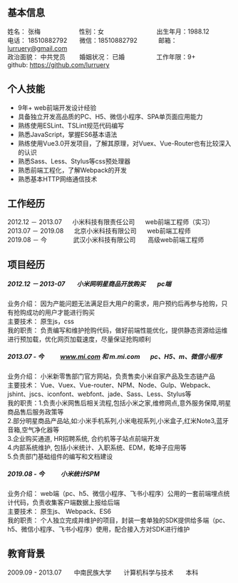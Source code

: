 ## 基本信息
姓名： 张梅&nbsp;&nbsp;&nbsp;&nbsp;&nbsp;&nbsp;&nbsp;&nbsp;&nbsp;&nbsp;&nbsp;&nbsp;&nbsp;&nbsp;&nbsp;&nbsp;&nbsp;&nbsp;&nbsp;&nbsp;&nbsp;&nbsp;性别：女&nbsp;&nbsp;&nbsp;&nbsp;&nbsp;&nbsp;&nbsp;&nbsp;&nbsp;&nbsp;&nbsp;&nbsp;&nbsp;&nbsp;&nbsp;&nbsp;&nbsp;&nbsp;&nbsp;&nbsp;&nbsp;&nbsp;&nbsp;&nbsp;&nbsp;&nbsp;&nbsp;&nbsp;&nbsp;&nbsp;出生年月：1988.12    
电话： 18510882792&nbsp;&nbsp;&nbsp;&nbsp;&nbsp;&nbsp; 微信：18510882792&nbsp;&nbsp;&nbsp;&nbsp;&nbsp;&nbsp;&nbsp;&nbsp;&nbsp;&nbsp;&nbsp;&nbsp;邮箱：lurruery@gmail.com  
政治面貌： 中共党员&nbsp;&nbsp;&nbsp;&nbsp;&nbsp;&nbsp;&nbsp;&nbsp;婚姻状况： 已婚 &nbsp;&nbsp;&nbsp;&nbsp;&nbsp;&nbsp;&nbsp;&nbsp;&nbsp;&nbsp;&nbsp;&nbsp;&nbsp; &nbsp;&nbsp;&nbsp;工作年限：9+  
github: https://github.com/lurruery
   
## 个人技能
- 9年+ web前端开发设计经验
- 具备独立开发高品质的PC、H5、微信小程序、SPA单页面应用能力
- 熟练使用ESLint、TSLint规范代码编写
- 熟悉JavaScript，掌握ES6基本语法
- 熟练使用Vue3.0开发项目，了解其原理，对Vuex、Vue-Router也有比较深入的认识
- 熟悉Sass、Less、Stylus等css预处理器
- 熟悉前端工程化，了解Webpack的开发
- 熟悉基本HTTP网络通信技术

## 工作经历
2012.12 － 2013.07&nbsp;&nbsp;&nbsp;&nbsp;&nbsp;&nbsp;小米科技有限责任公司&nbsp;&nbsp;&nbsp;&nbsp;&nbsp;&nbsp;web前端工程师（实习）   
2013.07 － 2019.08&nbsp;&nbsp;&nbsp;&nbsp;&nbsp;&nbsp;北京小米科技有限公司&nbsp;&nbsp;&nbsp;&nbsp;&nbsp;&nbsp;web前端工程师  
2019.08 － 今&nbsp;&nbsp;&nbsp;&nbsp;&nbsp;&nbsp; &nbsp;&nbsp;&nbsp;&nbsp;&nbsp;&nbsp;&nbsp;&nbsp;武汉小米科技有限公司&nbsp;&nbsp;&nbsp;&nbsp;&nbsp;&nbsp; 高级web前端工程师

## 项目经历
##### 2012.12 － 2013-07 &nbsp;&nbsp;&nbsp;&nbsp;&nbsp;&nbsp;  小米网明星商品开放购买 &nbsp;&nbsp;&nbsp;&nbsp;&nbsp;&nbsp;  pc端  
业务介绍： 因为产能问题无法满足巨大用户的需求，用户预约后再参与抢购，只有抢购成功的用户才能进行购买  
主要技术： 原生js，css  
我的职责： 负责编写和维护抢购代码，做好前端性能优化，提供静态资源给运维进行预加载，优化网页加载速度，尽量保证抢购顺利  

##### 2013.07 - 今 &nbsp;&nbsp;&nbsp;&nbsp;&nbsp;&nbsp;&nbsp;&nbsp;&nbsp; www.mi.com 和 m.mi.com&nbsp;&nbsp;&nbsp;&nbsp;&nbsp;&nbsp;  pc、H5、m、微信小程序
业务介绍： 小米新零售部门官方网站，负责售卖小米自家产品及生态链产品  
主要技术： Vue、Vuex、Vue-router、NPM、Node、Gulp、Webpack、jshint、jscs、iconfont、webfont、jade、Sass、Less、Stylus等     
我的职责：1.负责小米网售后相关流程,包括小米之家,维修网点,意外服务保障,明星商品售后服务政策等    
2.部分明星商品产品站,如:小米手机系列,小米电视系列,小米盒子,红米Note3,蓝牙音箱,空气净化器等     
3.企业购买通道, HR招聘系统, 合约机等子站点前端开发    
4.内部系统维护, 包括小米统计、入职系统、EDM，乾坤子应用等  
5.负责部门基础组件的编写和文档建设

##### 2019.08 - 今 &nbsp;&nbsp;&nbsp;&nbsp;&nbsp;&nbsp;&nbsp;&nbsp;&nbsp; 小米统计SPM &nbsp;&nbsp;&nbsp;&nbsp;&nbsp;&nbsp; 
业务介绍： web端（pc、h5、微信小程序、飞书小程序）公用的一套前端埋点统计代码，负责收集客户端数据上报给后端  
主要技术： 原生js、 Webpack、ES6   
我的职责： 个人独立完成并维护的项目，封装一套单独的SDK提供给多端（pc、h5、微信小程序、飞书小程序）使用，配合接入方对SDK进行维护
## 教育背景
2009.09 - 2013.07&nbsp;&nbsp;&nbsp;&nbsp;&nbsp;&nbsp;&nbsp;中南民族大学&nbsp;&nbsp;&nbsp;&nbsp;&nbsp;&nbsp;&nbsp;计算机科学与技术&nbsp;&nbsp;&nbsp;&nbsp;&nbsp;&nbsp;&nbsp;本科  
